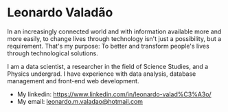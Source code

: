 # Leonardo Valadão

In an increasingly connected world and with information available more and more easily, to change lives through technology isn't just a possibility, but a requirement.
That's my purpose: To better and transform people's lives through technological solutions.

I am a data scientist, a researcher in the field of Science Studies, and a Physics undergrad. I have experience with data analysis, database management and front-end web development. 

- My linkedin: https://www.linkedin.com/in/leonardo-valad%C3%A3o/
- My email: leonardo.m.valadao@hotmail.com

<!--Some things about me:

- 🔭 I’m currently working on University
- 🌱 I’m currently learning React and Machine Learning
- 👯 I’m looking to collaborate on app development or data science projects
- 🧠 I've extensively studied Math, Physics, Education, Philosophy, and History. Any project concerning one of those areas, I can be of great help!
- 💻 I have good knowledge on Python
- 🤔 I’m looking for help with JavaScript
- 💬 Ask me about Physics!
- 😄 Pronouns: He/Him
 ⚡ Fun fact: ...-->
